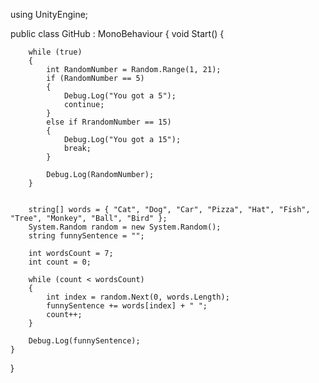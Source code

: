using UnityEngine; 
 
public class GitHub : MonoBehaviour 
{ 
    void Start() 
    { 
       
        while (true) 
        { 
            int RandomNumber = Random.Range(1, 21); 
            if (RandomNumber == 5) 
            { 
                Debug.Log("You got a 5"); 
                continue; 
            } 
            else if RrandomNumber == 15) 
            { 
                Debug.Log("You got a 15"); 
                break; 
            } 
 
            Debug.Log(RandomNumber); 
        } 
 
       
        string[] words = { "Cat", "Dog", "Car", "Pizza", "Hat", "Fish", "Tree", "Monkey", "Ball", "Bird" }; 
        System.Random random = new System.Random(); 
        string funnySentence = ""; 
 
        int wordsCount = 7; 
        int count = 0; 
 
        while (count < wordsCount) 
        { 
            int index = random.Next(0, words.Length);  
            funnySentence += words[index] + " ";       
            count++; 
        } 
 
        Debug.Log(funnySentence); 
    } 
}

